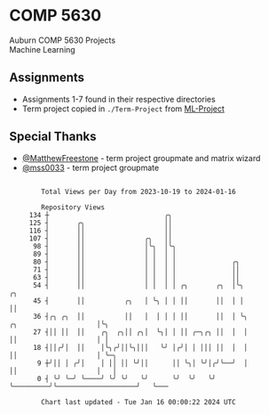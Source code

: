 # COMP 5630
Auburn COMP 5630 Projects  
Machine Learning

## Assignments
- Assignments 1-7 found in their respective directories
- Term project copied in `./Term-Project` from [ML-Project](https://github.com/wumphlett/ML-Project)

## Special Thanks
- [@MatthewFreestone](https://github.com/MatthewFreestone) - term project groupmate and matrix wizard
- [@mss0033](https://github.com/mss0033) - term project groupmate

```

        Total Views per Day from 2023-10-19 to 2024-01-16

        Repository Views
     134 ┼                             ╭╮
     125 ┤       ╭╮                    ││
     116 ┤       ││                    ││
     107 ┤       ││               ╭╮   ││
      98 ┤       ││               │╰╮  │╰╮
      89 ┤       ││               │ │  │ │
      80 ┤       ││               │ │  │ │              ╭╮
      71 ┤       ││               │ │  │ │              ││
      63 ┤       ││               │ │  │ │              ││
      54 ┤       ││               │ │  │ │ ╭╮       ╭╮  │╰╮                                ╭╮
      45 ┤       ││          ╭╮   │ ╰╮ │ │ ││       ││  │ │                                ││
      36 ┤╭╮ ╭╮  ││          ││   │  │ │ │ ││       ││  │ ╰╮         ╭╮                    │╰╮
      27 ┤││ ││  ││    ╭╮  ╭╮││ ╭╮│  ╰╮│ │ ││ ╭─╮╭╮ ││  │  │         ││                    │ │
      18 ┤││╭╯│  ││    │╰╮╭╯││╰╮│││   ╰╯ │╭╯│ │ │││ ││  │  │         ││                    │ ╰─╮
       9 ┼╯││ │ ╭╯│    │ ││ ││ ╰╯││      ││ ╰╮│ ╰╯│╭╯╰──╯  │         ││                    │   │
       0 ┤ ╰╯ ╰─╯ ╰────╯ ╰╯ ╰╯   ╰╯      ╰╯  ╰╯   ╰╯       ╰─────────╯╰────────────────────╯   ╰───

        Chart last updated - Tue Jan 16 00:00:22 2024 UTC
        
```

